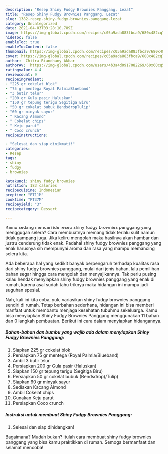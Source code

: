 ```yaml
---
description: "Resep Shiny Fudgy Brownies Panggang, Lezat"
title: "Resep Shiny Fudgy Brownies Panggang, Lezat"
slug: 1382-resep-shiny-fudgy-brownies-panggang-lezat
category: Uncategorized
date: 2021-04-03T03:28:10.789Z
image: https://img-global.cpcdn.com/recipes/c05a9ada883fbca9/680x482cq70/shiny-fudgy-brownies-panggang-foto-resep-utama.jpg
hideToc: false
enableToc: true
enableTocContent: false
thumbnail: https://img-global.cpcdn.com/recipes/c05a9ada883fbca9/680x482cq70/shiny-fudgy-brownies-panggang-foto-resep-utama.jpg
cover: https://img-global.cpcdn.com/recipes/c05a9ada883fbca9/680x482cq70/shiny-fudgy-brownies-panggang-foto-resep-utama.jpg
author:  Chitra Riandhany Akbar
authorAv:  https://img-global.cpcdn.com/users/4b3a4d0917082269/60x60cq50/avatar.jpg
ratingvalue: 4.4
reviewcount: 9
recipeingredient:
- "225 gr cokelat blok"
- "75 gr mentega Royal PalmiaBlueband"
- "3 butir telur"
- "200 gr Gula pasir Haluskan"
- "150 gr tepung terigu Segitiga Biru"
- "50 gr cokelat bubuk BendsdropTulip"
- "60 gr minyak sayur"
- " Kacang Almond"
- " Cokelat chips"
- " Keju parut"
- " Coco crunch"
recipeinstructions:

- "Selesai dan siap dinikmati!"
categories:
- Resep
tags:
- shiny
- fudgy
- brownies

katakunci: shiny fudgy brownies 
nutrition: 183 calories
recipecuisine: Indonesian
preptime: "PT11M"
cooktime: "PT37M"
recipeyield: "3"
recipecategory: Dessert

---
```



Kamu sedang mencari ide resep shiny fudgy brownies panggang yang menggugah selera? Cara membuatnya memang tidak terlalu sulit namun tidak gampang juga. Jika keliru mengolah maka hasilnya akan hambar dan justru cenderung tidak enak. Padahal shiny fudgy brownies panggang yang enak harusnya sih mempunyai aroma dan rasa yang mampu memancing selera kita.




Ada beberapa hal yang sedikit banyak berpengaruh terhadap kualitas rasa dari shiny fudgy brownies panggang, mulai dari jenis bahan, lalu pemilihan bahan segar hingga cara mengolah dan menyajikannya. Tak perlu pusing kalau hendak menyiapkan shiny fudgy brownies panggang yang enak di rumah, karena asal sudah tahu triknya maka hidangan ini mampu jadi suguhan spesial.


Nah, kali ini kita coba, yuk, variasikan shiny fudgy brownies panggang sendiri di rumah. Tetap berbahan sederhana, hidangan ini bisa memberi manfaat untuk membantu menjaga kesehatan tubuhmu sekeluarga. Kamu bisa menyiapkan Shiny Fudgy Brownies Panggang menggunakan 11 bahan dan 0 langkah pembuatan. Berikut ini cara dalam menyiapkan hidangannya.

<!--inarticleads1-->

##### Bahan-bahan dan bumbu yang wajib ada dalam menyiapkan Shiny Fudgy Brownies Panggang:

1. Siapkan 225 gr cokelat blok
1. Persiapkan 75 gr mentega (Royal Palmia/Blueband)
1. Ambil 3 butir telur
1. Persiapkan 200 gr Gula pasir (Haluskan)
1. Siapkan 150 gr tepung terigu (Segitiga Biru)
1. Persiapkan 50 gr cokelat bubuk (Bendsdrop)/Tulip)
1. Siapkan 60 gr minyak sayur
1. Sediakan  Kacang Almond
1. Ambil  Cokelat chips
1. Gunakan  Keju parut
1. Persiapkan  Coco crunch




<!--inarticleads2-->

##### Instruksi untuk membuat Shiny Fudgy Brownies Panggang:


1. Selesai dan siap dihidangkan!



Bagaimana? Mudah bukan? Itulah cara membuat shiny fudgy brownies panggang yang bisa kamu praktikkan di rumah. Semoga bermanfaat dan selamat mencoba!
